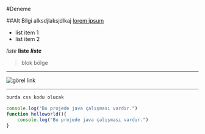 #Deneme

##Alt Bilgi
alksdjlaksjdlkaj
[lorem ipsum](https://google.com)

* list item 1
* list item 2

*liste*
**liste**
***liste***
>blok bölge
--------------

![görel link](https://picsum.photos/300/100)

---------------

```css
burda css kodu olucak
```
```javascript
console.log("Bu projede java çalışması vardır.")
function helloworld(){
    console.log("Bu projede java çalışması vardır.")
}
```

